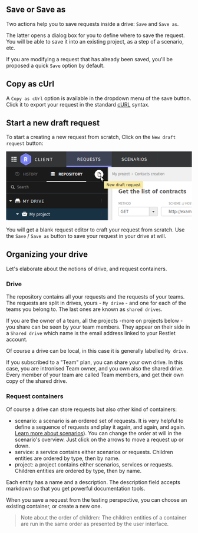 <a class="anchor" name="save-or-save-as"></a>
## Save or Save as

Two actions help you to save requests inside a drive: `Save` and `Save as`.

The latter opens a dialog box for you to define where to save the request. You will be able to save it into an existing project, as a step of a scenario, etc.

If you are modifying a request that has already been saved, you'll be proposed a quick `Save` option by default.


<a class="anchor" name="copy-as-curl"></a>
## Copy as cUrl

A `Copy as cUrl` option is available in the dropdown menu of the save button. Click it to export your request in the standard [cURL](https://curl.haxx.se/) syntax.


<a class="anchor" name="draft"></a>
## Start a new draft request

To start a creating a new request from scratch, Click on the  `New draft request` button: 

<!-- IN SCREENSHOT: REQUEST_EDITOR -->
![URL](./images/restlet-client-new-draft.png "Request editor - new draft")

You will get a blank request editor to craft your request from scratch. Use the `Save` / `Save as` button to save your request in your drive at will.


<a class="anchor" name="organizing-your-drive"></a>
## Organizing your drive

Let's elaborate about the notions of drive, and request containers.


<a class="anchor" name="drive"></a>
### Drive

The repository contains all your requests and the requests of your teams.
The requests are split in drives, yours - `My drive` - and one for each of the teams you belong to. The last ones are known as `shared drives`.

If you are the owner of a team, all the projects -more on projects below - you share can be seen by your team members. 
They appear on their side in a `Shared drive` which name is the email address linked to your Restlet account. 

Of course a drive can be local, in this case it is generally labelled `My drive`.

If you subscribed to a "Team" plan, you can share your own drive. In this case, you are intronised Team owner, and you own also the shared drive.
Every member of your team are called Team members, and get their own copy of the shared drive.

<a class="anchor" name="request-containers"></a>
### Request containers

Of course a drive can store requests but also other kind of containers:

* scenario: a scenario is an ordered set of requests. It is very helpful to define a sequence of requests and play it again, and again, and again. [Learn more about scenarios](../test/chain-requests)). You can change the order at will in the scenario's overview. Just click on the arrows to move a request up or down.
* service: a service contains either scenarios or requests. Children entities are ordered by type, then by name.
* project: a project contains either scenarios, services or requests. Children entities are ordered by type, then by name.

Each entity has a name and a description. The description field accepts markdown so that you get powerful documentation tools.

When you save a request from the testing perspective, you can choose an existing container, or create a new one.

> Note about the order of children:
> The children entities of a container are run in the same order as presented by the user interface.

